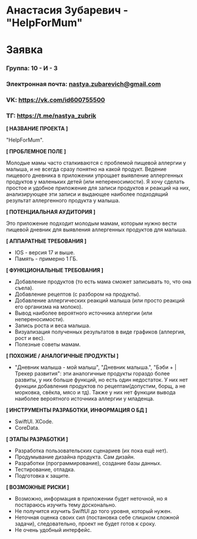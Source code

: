 # Анастасия Зубаревич - "HelpForMum"
# Заявка
### Группа: 10 - И - 3
### Электронная почта: nastya.zubarevich@gmail.com
### VK: https://vk.com/id600755500
### ТГ: https://t.me/nastya_zubrik


**[ НАЗВАНИЕ ПРОЕКТА ]**

"HelpForMum".

**[ ПРОБЛЕМНОЕ ПОЛЕ ]**

Молодые мамы часто сталкиваются с проблемой пищевой аллергии у малыша, и не всегда сразу понятно на какой продукт. Ведение пищевого дневника в приложении упрощает выявление аллергенных продуктов у маленьких детей (или непереносимости). Я хочу сделать простое и удобное приложение для записи продуктов и реакций на них, анализирующее эти записи и выдающее наиболее подходящий результат аллергенного продукта у малыша.

**[ ПОТЕНЦИАЛЬНАЯ АУДИТОРИЯ ]**

Это приложение подходит молодым мамам, которым нужно вести пищевой дневник для выявления аллергенных продуктов для малыша.

**[ АППАРАТНЫЕ ТРЕБОВАНИЯ ]**

* IOS - версия 17 и выше.
* Память - примерно 1 ГБ.

**[ ФУНКЦИОНАЛЬНЫЕ ТРЕБОВАНИЯ ]**

* Добавление продуктов (то есть мама сможет записывать то, что она съела).
* Добавление рецептов (с разбором на продукты).
* Добавление аллергических реакций малыша (или просто реакций его организма на молоко).
* Вывод наиболее вероятного источника аллергии (или непереносимости).
* Запись роста и веса малыша.
* Визуализация полученных результатов в виде графиков (аллергия, рост и вес).
* Полезные советы мамам.

**[ ПОХОЖИЕ / АНАЛОГИЧНЫЕ ПРОДУКТЫ ]**

* "Дневник малыша - мой малыш", "Дневник малыша.", "Бэби + | Трекер развития": эти аналогичные продукты гораздо более развиты, у них больше функций, но есть один недостаток. У них нет функции добавления продуктов по рецептам(допустим, борщ, а не морковка, свёкла, мясо и тд). Также у них нет функции вывода наиболее вероятного источника аллергии у младенца.

**[ ИНСТРУМЕНТЫ РАЗРАБОТКИ, ИНФОРМАЦИЯ О БД ]**

* SwiftUI. XCode.
* CoreData.

**[ ЭТАПЫ РАЗРАБОТКИ ]**

* Разработка пользовательских сценариев (их пока ещё нет).
* Продумывание дизайна продукта. Сам дизайн.
* Разработки (программирование), создание базы данных.
* Тестирование, отладка.
* Подготовка к защите.
  
**[ ВОЗМОЖНЫЕ РИСКИ ]**

* Возможно, информация в приложении будет неточной, но я постараюсь изучить тему досконально.
* Не получится изучить SwiftUI до того уровня, который нужен.
* Неточная оценка своих сил (постановка себе слишком сложной задачи), следовательно, проект не будет готов к сроку.
* Не очень удобный интерфейс.
